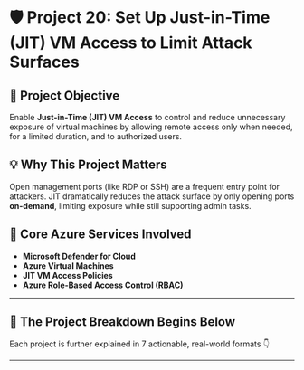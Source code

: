 # 🛡️ Project 20: Set Up Just-in-Time (JIT) VM Access to Limit Attack Surfaces

## 📌 Project Objective  
Enable **Just-in-Time (JIT) VM Access** to control and reduce unnecessary exposure of virtual machines by allowing remote access only when needed, for a limited duration, and to authorized users.

## 💡 Why This Project Matters  
Open management ports (like RDP or SSH) are a frequent entry point for attackers. JIT dramatically reduces the attack surface by only opening ports **on-demand**, limiting exposure while still supporting admin tasks.

## 🧰 Core Azure Services Involved  
- **Microsoft Defender for Cloud**  
- **Azure Virtual Machines**  
- **JIT VM Access Policies**  
- **Azure Role-Based Access Control (RBAC)**

---

## 🔁 The Project Breakdown Begins Below  
Each project is further explained in 7 actionable, real-world formats 👇

---
